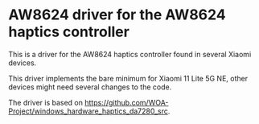 # AW8624 driver for the AW8624 haptics controller

This is a driver for the AW8624 haptics controller found in several Xiaomi devices.

This driver implements the bare minimum for Xiaomi 11 Lite 5G NE, other devices might need several changes to the code.

The driver is based on https://github.com/WOA-Project/windows_hardware_haptics_da7280_src.